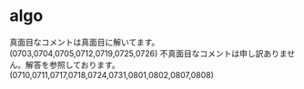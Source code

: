 # algo
真面目なコメントは真面目に解いてます。
(0703,0704,0705,0712,0719,0725,0726)
不真面目なコメントは申し訳ありません。解答を参照しております。
(0710,0711,0717,0718,0724,0731,0801,0802,0807,0808)
